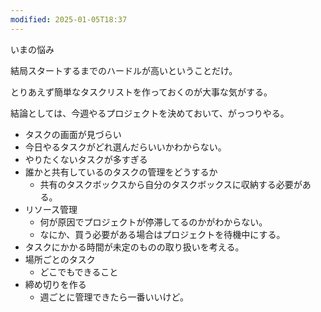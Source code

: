 ```yaml
---
modified: 2025-01-05T18:37
---
```

  

いまの悩み

結局スタートするまでのハードルが高いということだけ。

とりあえず簡単なタスクリストを作っておくのが大事な気がする。

  

  

結論としては、今週やるプロジェクトを決めておいて、がっつりやる。

  

  

- タスクの画面が見づらい
- 今日やるタスクがどれ選んだらいいかわからない。
- やりたくないタスクが多すぎる
- 誰かと共有しているのタスクの管理をどうするか
    - 共有のタスクボックスから自分のタスクボックスに収納する必要がある。
- リソース管理
    - 何が原因でプロジェクトが停滞してるのかがわからない。
    - なにか、買う必要がある場合はプロジェクトを待機中にする。
- タスクにかかる時間が未定のものの取り扱いを考える。
- 場所ごとのタスク
    - どこでもできること
- 締め切りを作る
    - 週ごとに管理できたら一番いいけど。
